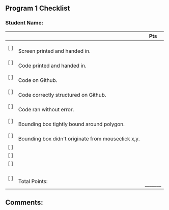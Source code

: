 ## Program 1 Checklist

### Student Name: 

|     |                             | Pts    |
|:---|:----------------------------|:----:|
| [ ] | <br>Screen printed and handed in.|     |
| [ ] | <br>Code printed and handed in.|     |
| [ ] | <br>Code on Github. |     |
| [ ] | <br>Code correctly structured on Github. |     |
| [ ] | <br>Code ran without error.|     |
| [ ] | <br>Bounding box tightly bound around polygon.|     |
| [ ] | <br>Bounding box didn't originate from mouseclick x,y.|     |
| [ ] | <br>|     |
| [ ] | <br>|     |
| [ ] | <br>|     |
| [ ] | <br>Total Points: | <br><br>_______    |

## Comments:
